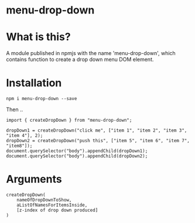 # menu-drop-down

# What is this?

A module published in npmjs with the name 'menu-drop-down', which contains function to create a drop down menu DOM element.

# Installation

`npm i menu-drop-down --save`

Then ..

```
import { createDropDown } from "menu-drop-down";

dropDown1 = createDropDown("click me", ["item 1", "item 2", "item 3", "item 4"], 2);
dropDown2 = createDropDown("push this", ["item 5", "item 6", "item 7", "item8"]);
document.querySelector("body").appendChild(dropDown1);
document.querySelector("body").appendChild(dropDown2);
```

# Arguments

```
createDropDown(
    nameOfDropDownToShow,
    aListOfNamesForItemsInside,
    [z-index of drop down produced]
)
```
